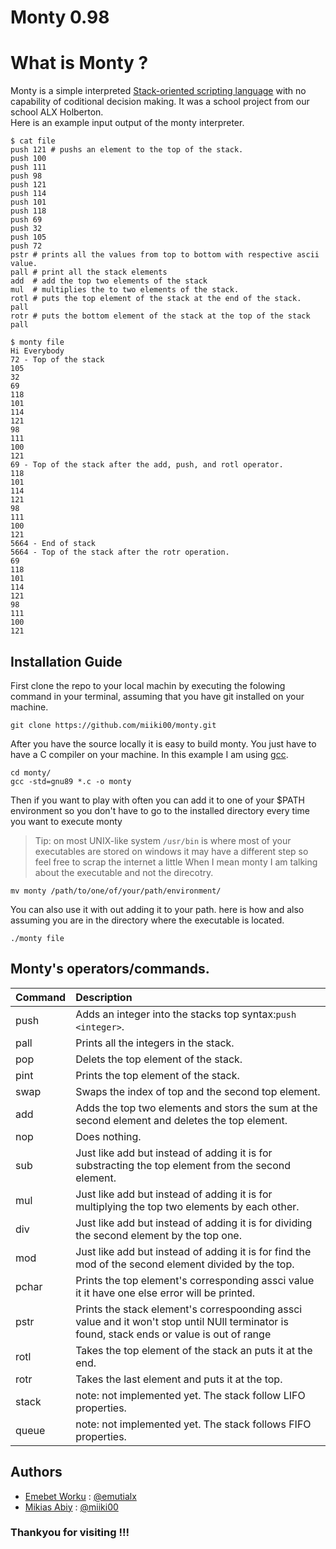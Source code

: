 # Monty 0.98

# What is Monty ?

Monty is a simple interpreted [Stack-oriented scripting language](https://en.wikipedia.org/wiki/Stack-oriented_programming) with no capability of coditional decision making. It was a school project from our school ALX Holberton.<br>
Here is an example input output of the monty interpreter.
```
$ cat file      
push 121 # pushs an element to the top of the stack.
push 100
push 111
push 98
push 121
push 114
push 101
push 118
push 69
push 32
push 105
push 72
pstr # prints all the values from top to bottom with respective ascii value.
pall # print all the stack elements
add  # add the top two elements of the stack
mul  # multiplies the to two elements of the stack.
rotl # puts the top element of the stack at the end of the stack.
pall
rotr # puts the bottom element of the stack at the top of the stack
pall

$ monty file          
Hi Everybody
72 - Top of the stack 
105
32
69
118
101
114
121
98
111
100
121
69 - Top of the stack after the add, push, and rotl operator.
118
101
114
121
98
111
100
121
5664 - End of stack
5664 - Top of the stack after the rotr operation.
69
118
101
114
121
98
111
100
121

```

## Installation Guide

First clone the repo to your local machin by executing the folowing command in your terminal, assuming that you have git installed on your machine.
```
git clone https://github.com/miiki00/monty.git
```
After you have the source locally it is easy to build monty. You just have to have a C compiler on your machine. In this example I am using [gcc](https://gcc.gnu.org/).
```
cd monty/
gcc -std=gnu89 *.c -o monty
```
Then if you want to play with often you can add it to one of your $PATH environment so you don't have to go to the installed directory every time you want to execute monty<br>
> Tip: on most UNIX-like system `/usr/bin` is where most of your executables are stored on windows it may have a different step so feel free to scrap the internet a little
> When I mean monty I am talking about the executable and not the direcotry.
```
mv monty /path/to/one/of/your/path/environment/
```

You can also use it with out adding it to your path. here is how and also assuming you are in the directory where the executable is located.
```
./monty file
```
## Monty's operators/commands.

| Command | Description |
|:---	  |:---			|
| push	  | Adds an integer into the stacks top syntax:`push <integer>`. |
| pall    | Prints all the integers in the stack. |
| pop     | Delets the top element of the stack. |
| pint	  | Prints the top element of the stack. |
| swap	  | Swaps the index of top and the second top element. |
| add	  | Adds the top two elements and stors the sum at the second element and deletes the top element. |
| nop	  | Does nothing. |
| sub	  | Just like add but instead of adding it is for substracting the top element from the second element. |
| mul     | Just like add but instead of adding it is for multiplying the top two elements by each other. |
| div 	  | Just like add but instead of adding it is for dividing the second element by the top one. |
| mod     | Just like add but instead of adding it is for find the mod of the second element divided by the top. |
| pchar   | Prints the top element's corresponding assci value it it have one else error will be printed. |
| pstr	  | Prints the stack element's correspoonding assci value and it won't stop until NUll terminator is found, stack ends or value is out of range |
| rotl    | Takes the top element of the stack an puts it at the end. |
| rotr    | Takes the last element and puts it at the top. |
| stack   | note: not implemented yet. The stack follow LIFO properties. |
| queue   | note: not implemented yet. The stack follows FIFO properties. |

## Authors
* [Emebet Worku](emuyoha21@gmail.com) : [@emutialx](https://github.com/emutialx/)
* [Mikias Abiy](mikiasabiy16@gmail.com) : [@miiki00](https://github.com/miiki00/)


### Thankyou for visiting !!!
